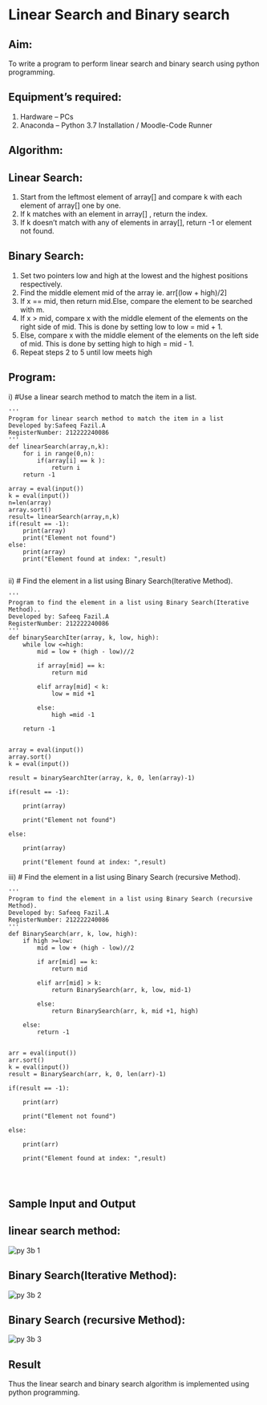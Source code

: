 # Linear Search and Binary search
## Aim:
To write a program to perform linear search and binary search using python programming.
## Equipment’s required:
1.	Hardware – PCs
2.	Anaconda – Python 3.7 Installation / Moodle-Code Runner
## Algorithm:
## Linear Search:
1.	Start from the leftmost element of array[] and compare k with each element of array[] one by one.
2.	If k matches with an element in array[] , return the index.
3.	If k doesn’t match with any of elements in array[], return -1 or element not found.
## Binary Search:
1.	Set two pointers low and high at the lowest and the highest positions respectively.
2.	Find the middle element mid of the array ie. arr[(low + high)/2]
3.	If x == mid, then return mid.Else, compare the element to be searched with m.
4.	If x > mid, compare x with the middle element of the elements on the right side of mid. This is done by setting low to low = mid + 1.
5.	Else, compare x with the middle element of the elements on the left side of mid. This is done by setting high to high = mid - 1.
6.	Repeat steps 2 to 5 until low meets high
## Program:
i)	#Use a linear search method to match the item in a list.
```
''' 
Program for linear search method to match the item in a list
Developed by:Safeeq Fazil.A
RegisterNumber: 212222240086
'''
def linearSearch(array,n,k):
    for i in range(0,n):
        if(array[i] == k ):
            return i
    return -1        
    
array = eval(input())
k = eval(input())
n=len(array)
array.sort()
result= linearSearch(array,n,k)
if(result == -1):
    print(array)
    print("Element not found")
else:
    print(array)
    print("Element found at index: ",result)


```
ii)	# Find the element in a list using Binary Search(Iterative Method).
```
''' 
Program to find the element in a list using Binary Search(Iterative Method)..
Developed by: Safeeq Fazil.A
RegisterNumber: 212222240086
'''
def binarySearchIter(array, k, low, high):
    while low <=high:
        mid = low + (high - low)//2
        
        if array[mid] == k:
            return mid
            
        elif array[mid] < k:
            low = mid +1
        
        else:
            high =mid -1
            
    return -1
    
    
array = eval(input())
array.sort()
k = eval(input())

result = binarySearchIter(array, k, 0, len(array)-1)

if(result == -1):
    
    print(array)
    
    print("Element not found")
    
else:
    
    print(array)
    
    print("Element found at index: ",result)

```
iii)	# Find the element in a list using Binary Search (recursive Method).
```
''' 
Program to find the element in a list using Binary Search (recursive Method).
Developed by: Safeeq Fazil.A
RegisterNumber: 212222240086
'''
def BinarySearch(arr, k, low, high):
    if high >=low:
        mid = low + (high - low)//2
        
        if arr[mid] == k:
            return mid
            
        elif arr[mid] > k:
            return BinarySearch(arr, k, low, mid-1)
        
        else:
            return BinarySearch(arr, k, mid +1, high)
            
    else:
        return -1
    
    
arr = eval(input())
arr.sort()
k = eval(input())
result = BinarySearch(arr, k, 0, len(arr)-1)

if(result == -1):
    
    print(arr)
    
    print("Element not found")
    
else:
    
    print(arr)
    
    print("Element found at index: ",result)




```
## Sample Input and Output

## linear search method:
![py 3b 1](https://github.com/Safeeq-Fazil/Search-Algorithm/assets/118680361/ca87bac2-f817-4f7c-8ac8-945b6bef6fe3)

## Binary Search(Iterative Method):
![py 3b 2](https://github.com/Safeeq-Fazil/Search-Algorithm/assets/118680361/4e1d0a7c-6869-409d-bc28-3b47ad0ab2a2)

## Binary Search (recursive Method):
![py 3b 3](https://github.com/Safeeq-Fazil/Search-Algorithm/assets/118680361/bf96d252-1ebf-46de-92c6-4ff85cdfd298)


## Result
Thus the linear search and binary search algorithm is implemented using python programming.
